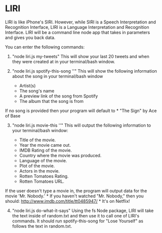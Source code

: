 # LIRI 

LIRI is like iPhone's SIRI. However, while SIRI is a Speech Interpretation and Recognition Interface, LIRI is a Language Interpretation and Recognition Interface. LIRI will be a command line node app that takes in parameters and gives you back data.

You can enter the following commands:

1. "node liri.js my-tweets"
This will show your last 20 tweets and when they were created at in your terminal/bash window.

2. "node liri.js spotify-this-song '<song name here>'"
This will show the following information about the song in your terminal/bash window
    * Artist(s)
    * The song's name
    * A preview link of the song from Spotify
    * The album that the song is from

If no song is provided then your program will default to
    * "The Sign" by Ace of Base

3. "node liri.js movie-this '<movie name here>'"
This will output the following information to your terminal/bash window:

    * Title of the movie.
    * Year the movie came out.
    * IMDB Rating of the movie.
    * Country where the movie was produced.
    * Language of the movie.
    * Plot of the movie.
    * Actors in the movie.
    * Rotten Tomatoes Rating.
    * Rotten Tomatoes URL.

If the user doesn't type a movie in, the program will output data for the movie 'Mr. Nobody.'
    * If you haven't watched "Mr. Nobody," then you should: http://www.imdb.com/title/tt0485947/
    * It's on Netflix!

4. "node liri.js do-what-it-says"
Using the fs Node package, LIRI will take the text inside of random.txt and then use it to call one of LIRI's commands.
It should run spotify-this-song for "Lose Yourself" as follows the text in random.txt.
